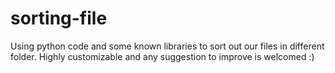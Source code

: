 # sorting-file
Using python code and some known libraries to sort out our files in different folder. Highly customizable and any suggestion to improve is welcomed :)

